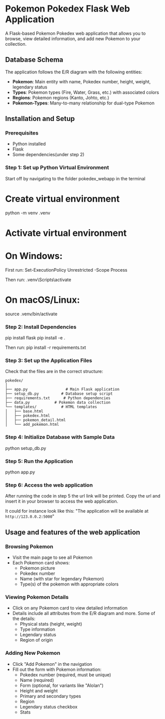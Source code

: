 ﻿# Pokemon Pokedex Flask Web Application
A Flask-based Pokemon Pokedex web application that allows you to browse, view detailed information, and add new Pokemon to your collection.

## Database Schema
The application follows the E/R diagram with the following entities:
- **Pokemon**: Main entity with name, Pokedex number, height, weight, legendary status
- **Types**: Pokemon types (Fire, Water, Grass, etc.) with associated colors
- **Regions**: Pokemon regions (Kanto, Johto, etc.)
- **Pokemon-Types**: Many-to-many relationship for dual-type Pokemon


## Installation and Setup
### Prerequisites
- Python installed
- Flask
- Some dependencies(under step 2)

### Step 1: Set up Python Virtual Environment
Start off by navigating to the folder pokedex_webapp in the terminal

# Create virtual environment
python -m venv .venv

# Activate virtual environment
# On Windows:
First run:
Set-ExecutionPolicy Unrestricted -Scope Process

Then run:
.venv\Scripts\activate
# On macOS/Linux:
source .venv/bin/activate


### Step 2: Install Dependencies
pip install flask
pip install -e .

Then run:
pip install -r requirements.txt

### Step 3: Set up the Application Files
Check that the files are in the correct structure:
```
pokedex/
│
├── app.py                 # Main Flask application
├── setup_db.py          # Database setup script
├── requirements.txt      # Python dependencies
├── data.py           # Pokemon data collection
└── templates/           # HTML templates
│   ├── base.html
│   ├── pokedex.html
│   ├── pokemon_detail.html
│   └── add_pokemon.html
```

### Step 4: Initialize Database with Sample Data
python setup_db.py

### Step 5: Run the Application
python app.py

### Step 6: Access the web application
After running the code in step 5 the url link will be printed. Copy the url and insert it in your browser to access the web application.

It could for instance look like this:
"The application will be available at `http://123.0.0.2:5000`"





## Usage and features of the web application
### Browsing Pokemon
- Visit the main page to see all Pokemon
- Each Pokemon card shows:
  - Pokemon picture
  - Pokedex number
  - Name (with star for legendary Pokemon)
  - Type(s) of the pokemon with appropriate colors

### Viewing Pokemon Details
- Click on any Pokemon card to view detailed information
- Details include all attributes from the E/R diagram and more. Some of the details:
  - Physical stats (height, weight)
  - Type information
  - Legendary status
  - Region of origin

### Adding New Pokemon
- Click "Add Pokemon" in the navigation
- Fill out the form with Pokemon information:
  - Pokedex number (required, must be unique)
  - Name (required)
  - Form (optional, for variants like "Alolan")
  - Height and weight
  - Primary and secondary types
  - Region
  - Legendary status checkbox
  - Stats

